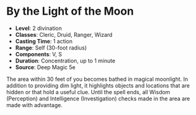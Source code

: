 # By the Light of the Moon

- **Level**: 2 divination
- **Classes**: Cleric, Druid, Ranger, Wizard
- **Casting Time**: 1 action
- **Range**: Self (30-foot radius)
- **Components**: V, S
- **Duration**: Concentration, up to 1 minute
- **Source**: Deep Magic 5e

The area within 30 feet of you becomes bathed in magical moonlight. In addition to providing dim light, it highlights objects and locations that are hidden or that hold a useful clue. Until the spell ends, all Wisdom (Perception) and Intelligence (Investigation) checks made in the area are made with advantage.

